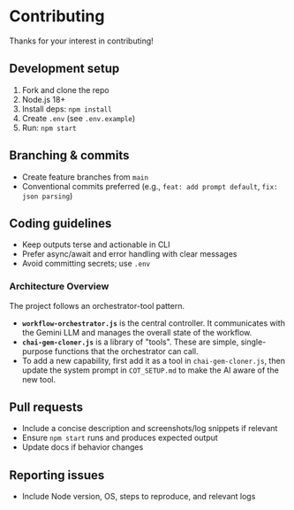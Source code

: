 # Contributing

Thanks for your interest in contributing!

## Development setup
1. Fork and clone the repo
2. Node.js 18+
3. Install deps: `npm install`
4. Create `.env` (see `.env.example`)
5. Run: `npm start`

## Branching & commits
- Create feature branches from `main`
- Conventional commits preferred (e.g., `feat: add prompt default`, `fix: json parsing`)

## Coding guidelines
- Keep outputs terse and actionable in CLI
- Prefer async/await and error handling with clear messages
- Avoid committing secrets; use `.env`

### Architecture Overview
The project follows an orchestrator-tool pattern.
- **`workflow-orchestrator.js`** is the central controller. It communicates with the Gemini LLM and manages the overall state of the workflow.
- **`chai-gem-cloner.js`** is a library of "tools". These are simple, single-purpose functions that the orchestrator can call.
- To add a new capability, first add it as a tool in `chai-gem-cloner.js`, then update the system prompt in `COT_SETUP.md` to make the AI aware of the new tool.

## Pull requests
- Include a concise description and screenshots/log snippets if relevant
- Ensure `npm start` runs and produces expected output
- Update docs if behavior changes

## Reporting issues
- Include Node version, OS, steps to reproduce, and relevant logs
